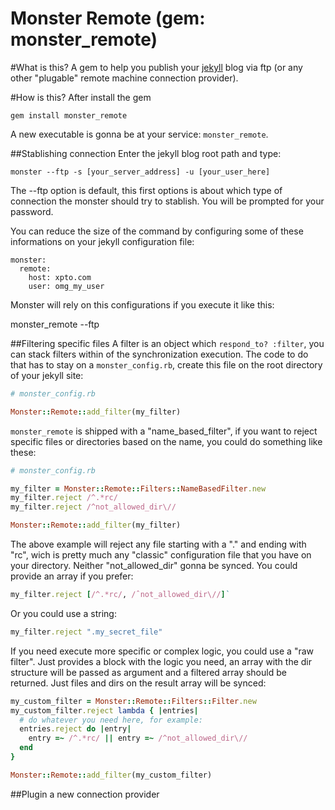 Monster Remote (gem: monster_remote)
====================================

#What is this?
A gem to help you publish your [jekyll](http://jekyllrb.com) blog via
ftp (or any other "plugable" remote machine connection provider).

#How is this?
After install the gem

    gem install monster_remote

A new executable is gonna be at your service: `monster_remote`.

##Stablishing connection
Enter the jekyll blog root path and type:

    monster --ftp -s [your_server_address] -u [your_user_here]

The --ftp option is default, this first options is about which type of
connection the monster should try to stablish. You will be prompted for
your password.

You can reduce the size of the command by configuring some of these
informations on your jekyll configuration file:

    monster:
      remote:
        host: xpto.com
        user: omg_my_user

Monster will rely on this configurations if you execute it like this:

  monster_remote --ftp

##Filtering specific files
A filter is an object which `respond_to? :filter`, you can stack
filters within of the synchronization execution. The code to do that
has to stay on a `monster_config.rb`, create this file on the root
directory of your jekyll site:

```ruby
# monster_config.rb

Monster::Remote::add_filter(my_filter)
```

`monster_remote` is shipped with a "name_based_filter", if you want to
reject specific files or directories based on the name, you could do
something like these:

```ruby
# monster_config.rb

my_filter = Monster::Remote::Filters::NameBasedFilter.new
my_filter.reject /^.*rc/
my_filter.reject /^not_allowed_dir\//

Monster::Remote::add_filter(my_filter)
```

The above example will reject any file starting with a "." and ending
with "rc", wich is pretty much any "classic" configuration file that you
have on your directory. Neither "not_allowed_dir" gonna be synced. You
could provide an array if you prefer:

```ruby
my_filter.reject [/^.*rc/, /ˆnot_allowed_dir\//]`
```

Or you could use a string:

```ruby
my_filter.reject ".my_secret_file"
```

If you need execute more specific or complex logic, you could use a "raw
filter". Just provides a block with the logic you need, an array with
the dir structure will be passed as argument and a filtered array should
be returned. Just files and dirs on the result array will be synced:

```ruby
my_custom_filter = Monster::Remote::Filters::Filter.new
my_custom_filter.reject lambda { |entries|
  # do whatever you need here, for example:
  entries.reject do |entry|
    entry =~ /^.*rc/ || entry =~ /^not_allowed_dir\//
  end
}

Monster::Remote::add_filter(my_custom_filter)
```

##Plugin a new connection provider
